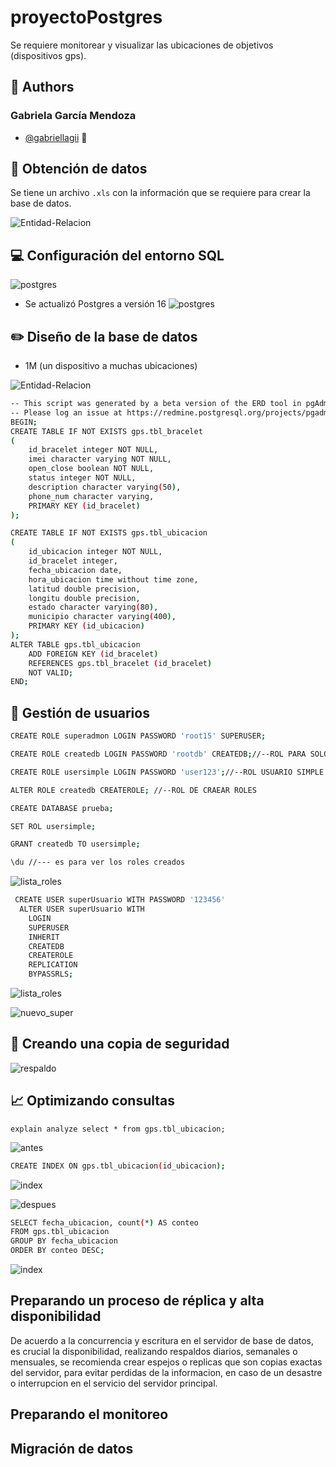 # proyectoPostgres
Se requiere monitorear y visualizar las ubicaciones de objetivos (dispositivos gps).

## 👧 Authors

### Gabriela García Mendoza

- [@gabriellagii](https://www.github.com/gabriellagii) 🌻

## 📝 Obtención de datos

Se tiene un archivo `.xls` con la información que se requiere para crear la base de datos.

![Entidad-Relacion](imagenes/datos.PNG)

## 💻 Configuración del entorno SQL
![postgres](imagenes/postgres.PNG)

- Se actualizó Postgres a versión 16 
![postgres](imagenes/postgres1.PNG)

## ✏️ Diseño de la base de datos

- 1M (un dispositivo a muchas ubicaciones)
  
![Entidad-Relacion](imagenes/entidad_relacion.PNG)

```bash
-- This script was generated by a beta version of the ERD tool in pgAdmin 4.
-- Please log an issue at https://redmine.postgresql.org/projects/pgadmin4/issues/new if you find any bugs, including reproduction steps.
BEGIN;
CREATE TABLE IF NOT EXISTS gps.tbl_bracelet
(
    id_bracelet integer NOT NULL,
    imei character varying NOT NULL,
    open_close boolean NOT NULL,
    status integer NOT NULL,
    description character varying(50),
    phone_num character varying,
    PRIMARY KEY (id_bracelet)
);

CREATE TABLE IF NOT EXISTS gps.tbl_ubicacion
(
    id_ubicacion integer NOT NULL,
    id_bracelet integer,
    fecha_ubicacion date,
    hora_ubicacion time without time zone,
    latitud double precision,
    longitu double precision,
    estado character varying(80),
    municipio character varying(400),
    PRIMARY KEY (id_ubicacion)
);
ALTER TABLE gps.tbl_ubicacion
    ADD FOREIGN KEY (id_bracelet)
    REFERENCES gps.tbl_bracelet (id_bracelet)
    NOT VALID;
END;
````

## 👨 Gestión de usuarios
```bash
CREATE ROLE superadmon LOGIN PASSWORD 'root15' SUPERUSER;

CREATE ROLE createdb LOGIN PASSWORD 'rootdb' CREATEDB;//--ROL PARA SOLO CREAR BASE DE DATOS

CREATE ROLE usersimple LOGIN PASSWORD 'user123';//--ROL USUARIO SIMPLE

ALTER ROLE createdb CREATEROLE; //--ROL DE CRAEAR ROLES

CREATE DATABASE prueba;

SET ROL usersimple;

GRANT createdb TO usersimple;

\du //--- es para ver los roles creados
```
![lista_roles](imagenes/lista_roles.PNG)

```bash
 CREATE USER superUsuario WITH PASSWORD '123456' 
  ALTER USER superUsuario WITH 
    LOGIN
    SUPERUSER
    INHERIT
    CREATEDB
    CREATEROLE
    REPLICATION
    BYPASSRLS;
```
![lista_roles](imagenes/lista_roles.PNG)

![nuevo_super](imagenes/nuevo_super.PNG)

## 🔐 Creando una copia de seguridad

![respaldo](imagenes/resoaldo.PNG)

## 📈 Optimizando consultas

` explain analyze select * from gps.tbl_ubicacion; `

![antes](imagenes/analyze.jpeg)

```bash
CREATE INDEX ON gps.tbl_ubicacion(id_ubicacion);
```
![index](imagenes/index.PNG)

![despues](imagenes/despues.jpeg)

```bash
SELECT fecha_ubicacion, count(*) AS conteo
FROM gps.tbl_ubicacion
GROUP BY fecha_ubicacion
ORDER BY conteo DESC;
```
![index](imagenes/conteo_fechas.PNG)

## Preparando un proceso de réplica y alta disponibilidad

De acuerdo a la concurrencia y escritura en el servidor de  base de datos,  es crucial la disponibilidad, realizando respaldos diarios, semanales o mensuales,
se recomienda crear espejos o replicas que son copias exactas del servidor, para evitar perdidas de la informacion, en caso de un desastre o interrupcion en el servicio del servidor principal.

## Preparando el monitoreo

## Migración de datos
